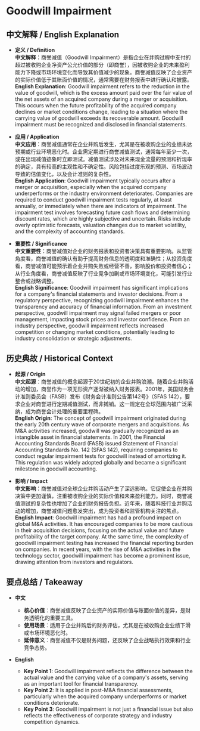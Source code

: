# Goodwill Impairment

## 中文解释 / English Explanation

* **定义 / Definition**  
  **中文解释**：商誉减值（Goodwill Impairment）是指企业在并购过程中支付的超过被收购企业净资产公允价值的部分（即商誉），因被收购企业的未来盈利能力下降或市场环境变化而导致其价值减少的现象。商誉减值反映了企业资产的实际价值低于其账面价值的情况，通常需要在财务报表中进行确认和披露。  
  **English Explanation**: Goodwill impairment refers to the reduction in the value of goodwill, which is the excess amount paid over the fair value of the net assets of an acquired company during a merger or acquisition. This occurs when the future profitability of the acquired company declines or market conditions change, leading to a situation where the carrying value of goodwill exceeds its recoverable amount. Goodwill impairment must be recognized and disclosed in financial statements.

* **应用 / Application**  
  **中文应用**：商誉减值通常在企业并购后发生，尤其是在被收购企业的业绩未达预期或行业环境恶化时。企业需定期进行商誉减值测试，通常每年至少一次，或在出现减值迹象时立即测试。减值测试涉及对未来现金流量的预测和折现率的确定，具有较高的主观性和不确定性。风险包括过度乐观的预测、市场波动导致的估值变化，以及会计准则的复杂性。  
  **English Application**: Goodwill impairment typically occurs after a merger or acquisition, especially when the acquired company underperforms or the industry environment deteriorates. Companies are required to conduct goodwill impairment tests regularly, at least annually, or immediately when there are indicators of impairment. The impairment test involves forecasting future cash flows and determining discount rates, which are highly subjective and uncertain. Risks include overly optimistic forecasts, valuation changes due to market volatility, and the complexity of accounting standards.

* **重要性 / Significance**  
  **中文重要性**：商誉减值对企业的财务报表和投资者决策具有重要影响。从监管角度看，商誉减值的确认有助于提高财务信息的透明度和准确性；从投资角度看，商誉减值可能预示着企业并购失败或经营不善，影响股价和投资者信心；从行业角度看，商誉减值反映了行业竞争加剧或市场环境变化，可能引发行业整合或战略调整。  
  **English Significance**: Goodwill impairment has significant implications for a company's financial statements and investor decisions. From a regulatory perspective, recognizing goodwill impairment enhances the transparency and accuracy of financial information. From an investment perspective, goodwill impairment may signal failed mergers or poor management, impacting stock prices and investor confidence. From an industry perspective, goodwill impairment reflects increased competition or changing market conditions, potentially leading to industry consolidation or strategic adjustments.

## 历史典故 / Historical Context

* **起源 / Origin**  
  **中文起源**：商誉减值的概念起源于20世纪初的企业并购浪潮。随着企业并购活动的增加，商誉作为一项无形资产逐渐被纳入财务报表。2001年，美国财务会计准则委员会（FASB）发布《财务会计准则公告第142号》（SFAS 142），要求企业对商誉进行定期减值测试，而非摊销。这一规定在全球范围内被广泛采纳，成为商誉会计处理的重要里程碑。  
  **English Origin**: The concept of goodwill impairment originated during the early 20th century wave of corporate mergers and acquisitions. As M&A activities increased, goodwill was gradually recognized as an intangible asset in financial statements. In 2001, the Financial Accounting Standards Board (FASB) issued Statement of Financial Accounting Standards No. 142 (SFAS 142), requiring companies to conduct regular impairment tests for goodwill instead of amortizing it. This regulation was widely adopted globally and became a significant milestone in goodwill accounting.

* **影响 / Impact**  
  **中文影响**：商誉减值对全球企业并购活动产生了深远影响。它促使企业在并购决策中更加谨慎，注重被收购企业的实际价值和未来盈利能力。同时，商誉减值测试的复杂性也增加了企业的财务报告负担。近年来，随着科技行业并购活动的增加，商誉减值问题愈发突出，成为投资者和监管机构关注的焦点。  
  **English Impact**: Goodwill impairment has had a profound impact on global M&A activities. It has encouraged companies to be more cautious in their acquisition decisions, focusing on the actual value and future profitability of the target company. At the same time, the complexity of goodwill impairment testing has increased the financial reporting burden on companies. In recent years, with the rise of M&A activities in the technology sector, goodwill impairment has become a prominent issue, drawing attention from investors and regulators.

## 要点总结 / Takeaway

* **中文**  
  - **核心价值**：商誉减值反映了企业资产的实际价值与账面价值的差异，是财务透明化的重要工具。  
  - **使用场景**：适用于企业并购后的财务评估，尤其是在被收购企业业绩下滑或市场环境恶化时。  
  - **延伸意义**：商誉减值不仅是财务问题，还反映了企业战略执行效果和行业竞争态势。  

* **English**  
  - **Key Point 1**: Goodwill impairment reflects the difference between the actual value and the carrying value of a company's assets, serving as an important tool for financial transparency.  
  - **Key Point 2**: It is applied in post-M&A financial assessments, particularly when the acquired company underperforms or market conditions deteriorate.  
  - **Key Point 3**: Goodwill impairment is not just a financial issue but also reflects the effectiveness of corporate strategy and industry competition dynamics.